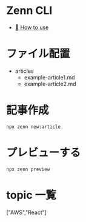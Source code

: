 # Zenn CLI

- [📘 How to use](https://zenn.dev/zenn/articles/zenn-cli-guide)

# ファイル配置

- articles
  - example-article1.md
  - example-article2.md

# 記事作成

```
npx zenn new:article
```

# プレビューする

```
npx zenn preview
```

# topic 一覧

["AWS","React"]

